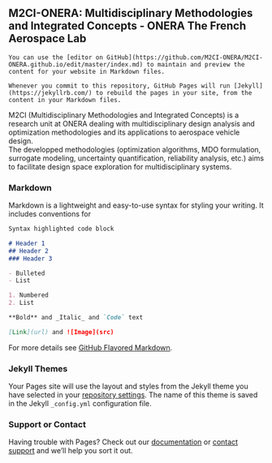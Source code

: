 ## M2CI-ONERA: Multidisciplinary Methodologies and Integrated Concepts - ONERA The French Aerospace Lab

```
You can use the [editor on GitHub](https://github.com/M2CI-ONERA/M2CI-ONERA.github.io/edit/master/index.md) to maintain and preview the content for your website in Markdown files.

Whenever you commit to this repository, GitHub Pages will run [Jekyll](https://jekyllrb.com/) to rebuild the pages in your site, from the content in your Markdown files.
```
M2CI (Multidisciplinary Methodologies and Integrated Concepts) is a research unit at ONERA dealing with multidisciplinary design analysis and optimization methodologies and its applications to aerospace vehicle design.  
The developped methodologies (optimization algorithms, MDO formulation, surrogate modeling, uncertainty quantification, reliability analysis, etc.) aims to facilitate design space exploration for multidisciplinary systems.

### Markdown

Markdown is a lightweight and easy-to-use syntax for styling your writing. It includes conventions for

```markdown
Syntax highlighted code block

# Header 1
## Header 2
### Header 3

- Bulleted
- List

1. Numbered
2. List

**Bold** and _Italic_ and `Code` text

[Link](url) and ![Image](src)
```

For more details see [GitHub Flavored Markdown](https://guides.github.com/features/mastering-markdown/).

### Jekyll Themes

Your Pages site will use the layout and styles from the Jekyll theme you have selected in your [repository settings](https://github.com/M2CI-ONERA/M2CI-ONERA.github.io/settings). The name of this theme is saved in the Jekyll `_config.yml` configuration file.

### Support or Contact

Having trouble with Pages? Check out our [documentation](https://help.github.com/categories/github-pages-basics/) or [contact support](https://github.com/contact) and we’ll help you sort it out.
